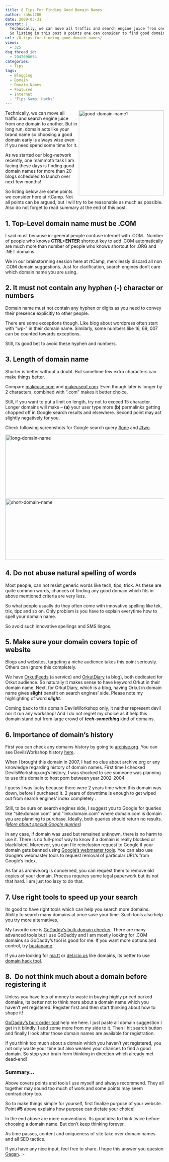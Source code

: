 ```yaml
---
title: 8 Tips For Finding Good Domain Names
author: rahul286
date: 2009-03-31
excerpt: |
  Technically, we can move all traffic and search engine juice from one domain to another. But in long run, domain acts like your brand name so choosing a good domain early is always wise even if you need spend some time for it. 
  So listing in this post 8 points one can consider to find good domain name.
url: /8-tips-for-finding-good-domain-names/
views:
  - 325
dsq_thread_id:
  - 2947096684
categories:
  - Tips
tags:
  - Blogging
  - Domain
  - Domain Names
  - Featured
  - Internet
  - 'Tips &amp; Hacks'
---
```

[<img class="wp-image-53270" src="http://cdn.devilsworkshop.org/files/2009/04/good-domain-name1-300x243.png" alt="good-domain-name1" width="270" align="right" />][1]Technically, we can move all traffic and search engine juice from one domain to another. But in long run, domain acts like your brand name so choosing a good domain early is always wise even if you need spend some time for it.

As we started our blog-network recently, one mammoth task I am facing these days is finding good domain names for more than 20 blogs scheduled to launch over next few months!

So listing below are some points we consider here at rtCamp. Not all points can be argued, but I will try to be reasonable as much as possible. Also do not forget to read summary at the end of this post.

## 1. Top-Level domain name must be .COM

I said must because in-general people confuse internet with .COM.  Number of people who knows **CTRL+ENTER** shortcut key to add .COM automatically are much more than number of people who knows shortcut for .ORG and .NET domains.

We in our brainstorming session here at rtCamp, mercilessly discard all non .COM domain suggestions. Just for clarification, search engines don&#8217;t care which domain name you are using.

## 2. It must not contain any hyphen (-) character or numbers

Domain name must not contain any hyphen or digits as you need to convey their presence explicitly to other people.

There are some exceptions though. Like blog about wordpress often start with &#8220;wp-&#8221; in their domain name. Similarly, some numbers like 16, 69, 007 can be counted towards exceptions.

Still, its good bet to avoid these hyphen and numbers.

## 3. Length of domain name

Shorter is better without a doubt. But sometime few extra characters can make things better.

Compare <a href="http://www.makeuse.com/" onclick="_gaq.push(['_trackEvent', 'outbound-article', 'http://www.makeuse.com/', 'makeuse.com']);" rel="nofollow">makeuse.com</a> and <a href="http://www.makeuseof.com/" onclick="_gaq.push(['_trackEvent', 'outbound-article', 'http://www.makeuseof.com/', 'makeuseof.com']);" >makeuseof.com</a>. Even though later is longer by 2 characters, combined with &#8220;.com&#8221; makes it better choice.

Still, if you want to put a limit on length, try not to exceed 15 character.  Longer domains will make &#8211; **(a)** your user type more **(b)** permalinks getting chopped off in Google search results and elsewhere. Second point may act slightly negatively for you.

Check following screenshots for Google search query <a href="http://www.google.com/search?q=site%3Awww.thelongestdomainnameintheworldandthensomeandthensomemoreandmore.com" onclick="_gaq.push(['_trackEvent', 'outbound-article', 'http://www.google.com/search?q=site%3Awww.thelongestdomainnameintheworldandthensomeandthensomemoreandmore.com', '#one']);" >#one</a> and <a href="http://www.google.com/search?q=site%3Artcamp.com+wordpress+solutions" onclick="_gaq.push(['_trackEvent', 'outbound-article', 'http://www.google.com/search?q=site%3Artcamp.com+wordpress+solutions', '#two']);" >#two</a>.

<img class="size-full wp-image-5427 alignnone" src="http://cdn.devilsworkshop.org/files/2009/04/long-domain-name.png" alt="long-domain-name" width="558" height="204" />

<img class="alignnone size-full wp-image-5428" src="http://cdn.devilsworkshop.org/files/2009/04/short-domain-name.png" alt="short-domain-name" width="543" height="194" />

## 4. Do not abuse natural spelling of words

Most people, can not resist generic words like tech, tips, trick. As these are quite common words, chances of finding any good domain which fits in above mentioned criteria are very less.

So what people usually do they often come with innovative spelling like tek, trix, tipz and so on. Only problem is you have to explain everytime how to spell your domain name.

So avoid such innovative spellings and SMS lingos.

## 5. Make sure your domain covers topic of website

Blogs and websites, targeting a niche audience takes this point seriously. Others can ignore this completely.

We have <a href="http://www.orkutfeeds.com/" onclick="_gaq.push(['_trackEvent', 'outbound-article', 'http://www.orkutfeeds.com/', 'OrkutFeeds']);" >OrkutFeeds</a> (a service) and <a href="http://www.orkutdiary.com/" onclick="_gaq.push(['_trackEvent', 'outbound-article', 'http://www.orkutdiary.com/', 'OrkutDiary']);" >OrkutDiary</a> (a blog), both dedicated for Orkut audience. So naturally it makes sense to have keyword Orkut in their domain name. Next, for OrkutDiary, which is a blog, having Orkut in domain name gives **slight** benefit on search engines&#8217; side. Please note my highlighting of word ***slight***.

Coming back to this domain DevilsWorkshop only, it neither represent devil nor it run any workshop! And I do not regret my choice as it help this domain stand out from large crowd of ***tech-something*** kind of domains.

## 6. Importance of domain&#8217;s history

First you can check any domains history by going to <a href="http://www.archive.org/" onclick="_gaq.push(['_trackEvent', 'outbound-article', 'http://www.archive.org/', 'archive.org']);" >archive.org</a>. You can see DevilsWorkshop history <a href="http://web.archive.org/web/*/devilsworkshop.org" onclick="_gaq.push(['_trackEvent', 'outbound-article', 'http://web.archive.org/web/*/devilsworkshop.org', 'here']);" >here</a>.

When I brought this domain in 2007, I had no clue about archive.org or any knowledge regarding history of domain names. First time I checked DevilsWorkshop.org&#8217;s history, I was shocked to see someone was planning to use this domain to host porn between year 2002-2004.

I guess I was lucky because there were 2 years time when this domain was down, before I purchased it. 2 years of downtime is enough to get wiped out from search engines&#8217; index completely .

Still, to be sure on search engines side, I suggest you to Google for queries like &#8220;site:domain.com&#8221; and &#8220;link:domain.com&#8221; where domain.com is domain you are planning to purchase. Ideally, both queries should return no results. *([More about special Google queries][2])*

In any case, if domain was used but remained unknown, there is no harm to use it. There is no full-proof way to know if a domain is really blocked or blacklisted. Moreover, you can file reinclusion request to Google if your domain gets banned using <a href="http://www.google.com/webmasters/" onclick="_gaq.push(['_trackEvent', 'outbound-article', 'http://www.google.com/webmasters/', 'Google&#8217;s webmaster tools']);" >Google&#8217;s webmaster tools</a>. You can also use Google&#8217;s webmaster tools to request removal of particular URL&#8217;s from Google&#8217;s index.

As far as archive.org is concerned, you can request them to remove old copies of your domain. Process requires some legal paperwork but its not that hard. I am just too lazy to do that.

## 7. Use right tools to speed up your search

Its good to have right tools which can help you search more domains. Ability to search many domains at once save your time. Such tools also help you try more alternatives.

My favorite one is <a href="http://www.godaddy.com/gdshop/registrar/bulk/bulk.asp" onclick="_gaq.push(['_trackEvent', 'outbound-article', 'http://www.godaddy.com/gdshop/registrar/bulk/bulk.asp', 'GoDaddy&#8217;s bulk domain checker']);" >GoDaddy&#8217;s bulk domain checker</a>. There are many advanced tools but I use GoDaddy and I am mostly looking for .COM domains so GoDaddy&#8217;s tool is good for me. If you want more options and control, try <a href="http://www.bustaname.com/" onclick="_gaq.push(['_trackEvent', 'outbound-article', 'http://www.bustaname.com/', 'bustaname']);" >bustaname</a>.

If you are looking for <a href="http://ma.tt" onclick="_gaq.push(['_trackEvent', 'outbound-article', 'http://ma.tt', 'ma.tt']);" >ma.tt</a> or <a href="http://del.icio.us" onclick="_gaq.push(['_trackEvent', 'outbound-article', 'http://del.icio.us', 'del.icio.us']);" >del.icio.us</a> like domains, its better to use [domain hack tool][3].

## 8.  Do not think much about a domain before registering it

Unless you have lots of money to waste in buying highly priced parked domains, its better not to think more about a domain name which you haven&#8217;t yet registered. Register first and then start thinking about how to shape it!

<a href="http://www.godaddy.com/gdshop/registrar/bulk/bulk.asp" onclick="_gaq.push(['_trackEvent', 'outbound-article', 'http://www.godaddy.com/gdshop/registrar/bulk/bulk.asp', 'GoDaddy&#8217;s bulk order tool']);" >GoDaddy&#8217;s bulk order tool</a> help me here. I just paste all domain suggestion I get in it blindly. I add some more from my side to it. Then I hit search button and finally I look after those domain names are available for registration.

If you think too much about a domain which you haven&#8217;t yet registered, you not only waste your time but also weaken your chances to find a good domain. So stop your brain form thinking in direction which already met dead-end!

### Summary&#8230;

Above covers points and tools I use myself and always recommend. They all together may sound too much of work and some points may seem contradictory too.

So to make things simple for yourself, first finalize purpose of your website. Point **#5** above explains how purpose can dictate your choice!

In the end above are mere conventions. Its good idea to think twice before choosing a domain name. But don&#8217;t keep thinking forever.

As time passes, content and uniqueness of site take over domain names and all SEO tactics.

If you have any nice input, feel free to share. I hope this answer you quesion <a href="http://84productions.blogspot.com/" onclick="_gaq.push(['_trackEvent', 'outbound-article', 'http://84productions.blogspot.com/', 'Gagan']);" >Gagan</a>. <img src="http://devilsworkshop.org/wp-includes/images/smilies/simple-smile.png" alt=":-)" class="wp-smiley" style="height: 1em; max-height: 1em;" />

 [1]: http://cdn.devilsworkshop.org/files/2009/04/good-domain-name1.png
 [2]: http://devilsworkshop.org/6-most-frequently-used-google-search-operators-for-better-searching/
 [3]: http://devilsworkshop.org/domain-hacks-tool-to-find-delicious-like-domain-names-by-xonacom/

